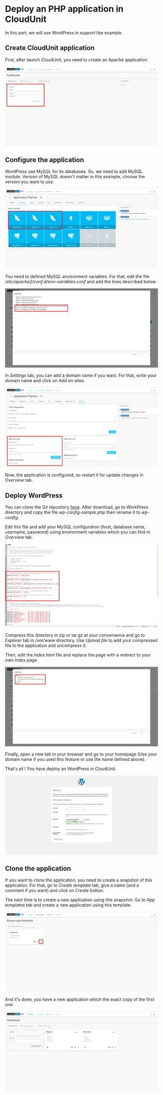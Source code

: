 # Deploy an PHP application in CloudUnit

In this part, we will use WordPress in support like example.

## Create CloudUnit application

First, after launch CloudUnit, you need to create an Apache application.

![Creation of application](./Pictures/ApplicationCreation.png)

## Configure the application

WordPress use MySQL for its databases. So, we need to add MySQL module. Version of MySQL doesn't matter in this example, choose the version you want to use.

![Add MySQL Module](./Pictures/MySQLModule.png)

You need to defined MySQL environment variables.
For that, edit the file */etc/apache2/conf.d/env-variables.conf* and add the lines described below.

![MySQL environment variables](./Pictures/MySQLVar.png)

In *Settings* tab, you can add a domain name if you want. For that, write your domain name and click on *Add an alias*.

![Use a domain name](./Pictures/DomainName.png)

Now, the application is configured, so restart it for update changes in *Overview* tab.

## Deploy WordPress

You can clone the Git repository [here](https://github.com/WordPress/WordPress.git).
After download, go to WorkPress directory and copy the file *wp-config-sample.php* then rename it to *wp-config*.

Edit this file and add your MySQL configuration (host, database name, username, password) using environment variables which you can find in *Overview* tab.

![MySQL configuration in *config.php*](./Pictures/ConfigWordPress.png)

Compress this directory in zip or tar.gz at your convenience and go to *Explorer* tab in */var/www* directory.
Use *Upload file* to add your compressed file to the application and uncompress it.

Then, edit the *index.html* file and replace the page with a redirect to your own index page.

![Redirection in *index.html*](./Pictures/IndexRedirection.png)

Finally, open a new tab in your browser and go to your homepage (Use your domain name if you used this feature or use the name defined above).

That's all ! You have deploy an WordPress in CloudUnit.

![Application deployed](./Pictures/Final.png)

## Clone the application

If you want to clone the application, you need to create a snapshot of this application.
For that, go to *Create template* tab, give a name (and a comment if you want) and click on *Create* button.

The next time is to create a new application using this snapshot.
Go to *App templates* tab and create a new application using this template.

![Create an application from a template](./Pictures/UseSnapshot.png)

And it's done, you have a new application which the exact copy of the first one.

![Clone created](./Pictures/FinalClone.png)

